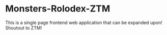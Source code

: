 # Monsters-Rolodex-ZTM
This is a single page frontend web application that can be expanded upon! Shoutout to ZTM! 
